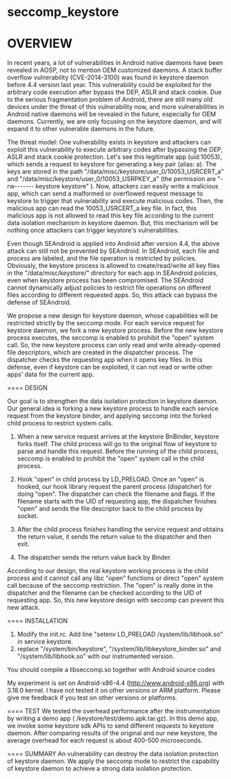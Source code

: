 # seccomp_keystore


OVERVIEW
==

In recent years, a lot of vulnerabilities in Android native daemons have been revealed in AOSP, not to mention OEM customized daemons. A stack buffer overflow vulnerability (CVE-2014-3100) was found in keystore daemon before 4.4 version last year. This vulnerability could be exploited for the arbitrary code execution after bypass the DEP, ASLR and stack cookie. Due to the serious fragmentation problem of Android, there are still many old devices under the threat of this vulnerability now, and more vulnerabilities in Android native daemons will be revealed in the future, especially for OEM daemons. Currently, we are only focusing on the keystore daemon, and will expand it to other vulnerable daemons in the future. 

The threat model: One vulnerability exists in keystore and attackers can exploit this vulnerability to execute arbitrary codes after bypassing the DEP, ASLR and stack cookie protection. Let's see this legitimate app (uid:10053), which sends a request to keystore for generating a key pair (alias: a). The keys are stored in the path "/data/misc/keystore/user_0/10053_USRCERT_a" and "/data/misc/keystore/user_0/10053_USRPKEY_a" (the permission are "-rw------- keystore keystore" ).  Now, attackers can easily write a malicious app, which can send a malformed or overflowed request message to keystore to trigger that vulnerability and execute malicious codes. Then, the malicious app can read the 10053_USRCERT_a key file. In fact, this malicious app is not allowed to read this key file according to the current data isolation mechanism in keystore daemon. But, this mechanism will be nothing once attackers can trigger keystore's  vulnerabilities. 

Even though SEAndroid is applied into Android after version 4.4, the above attack can still not be prevented by SEAndroid. In SEAndroid,  each file and process are labeled, and the file operation is restricted by policies. Obviously, the keystore process is allowed to create/read/write all key files in the "/data/misc/keystore/" directory for each app in SEAndroid policies, even when keystore process has been compromised. The SEAndroid cannot dynamically adjust policies to restrict file operations on different files according to different requested apps. So, this attack can bypass the defense of SEAndroid. 

We propose a new design for keystore daemon, whose capabilities will be restricted strictly by the seccomp mode. For each service request for keystore daemon, we fork a new keystore process. Before the new keystore process executes, the seccomp is enabled to prohibit the "open" system call. So, the new keystore process can only read and write already-opened file descriptors, which are created in the dispatcher process. The dispatcher checks the requesting app when it opens key files. In this defense, even if keystore can be exploited, it can not read or write other apps' data for the current app. 

====
DESIGN

Our goal is to strengthen the data isolation protection in keystore daemon. Our general idea is forking a new keystore process to handle each service request from the keystore binder, and applying seccomp into the forked child process to restrict system calls. 

1)  When a new service request arrives at the keystore BnBinder, keystore forks itself. The child process will go to the original flow of keystore to parse and handle this request. Before the running of the child process, seccomp is enabled to prohibit the "open" system call in the child process.

2) Hook "open" in child process by LD_PRELOAD. Once an "open" is hooked, our hook library request the parent process (dispatcher) for doing "open". The dispatcher can check the filename and flags. If the filename starts with the UID of requesting app, the dispatcher finishes "open" and sends the file descriptor back to the child process by socket.  

3) After the child process finishes handling the service request and obtains the return value, it sends the return value to the dispatcher and then exit.

4) The dispatcher sends the return value back by Binder.

According to our design, the real keystore working process is the child process and it cannot call any libc "open" functions or direct "open" system call because of  the seccomp restriction. The "open" is really done in the dispatcher and the filename can be checked according to the UID of requesting app. So, this new keystore design with seccomp can prevent this new attack.

====
INSTALLATION
 1) Modify the init.rc. Add line "setenv LD_PRELOAD /system/lib/libhook.so"  in service keystore. 
 2) replace "/system/bin/keystore", "/system/lib/libkeystore_binder.so" and "/system/lib/libhook.so" with our instrumented version. 

You should compile a libseccomp.so together with Android source codes

My experiment is set on Android-x86-4.4 (http://www.android-x86.org) with 3.18.0 kernel. I have not tested it on other versions or ARM platform. Please give me feedback if you test on other versions or platforms.  

====
TEST 
We tested the overhead performance after the instrumentation by writing a demo app ( /keystore/test/demo.apk.tar.gz). In this demo app, we invoke some keystore sdk APIs to send different requests to keystore daemon. After comparing results of the original and our new keystore, the average overhead for each request is about 400-500 microseconds. 

====
SUMMARY
An vulnerability can destroy the data isolation protection of keystore daemon. We apply the seccomp mode to restrict the capability of keystore daemon to achieve a strong data isolation protection. 

